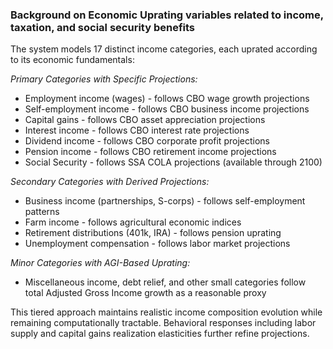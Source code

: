 ### Background on Economic Uprating variables related to income, taxation, and social security benefits

The system models 17 distinct income categories, each uprated according to its economic fundamentals:

*Primary Categories with Specific Projections:*
- Employment income (wages) - follows CBO wage growth projections
- Self-employment income - follows CBO business income projections
- Capital gains - follows CBO asset appreciation projections
- Interest income - follows CBO interest rate projections
- Dividend income - follows CBO corporate profit projections
- Pension income - follows CBO retirement income projections
- Social Security - follows SSA COLA projections (available through 2100)

*Secondary Categories with Derived Projections:*
- Business income (partnerships, S-corps) - follows self-employment patterns
- Farm income - follows agricultural economic indices
- Retirement distributions (401k, IRA) - follows pension uprating
- Unemployment compensation - follows labor market projections

*Minor Categories with AGI-Based Uprating:*
- Miscellaneous income, debt relief, and other small categories follow total Adjusted Gross Income growth as a reasonable proxy

This tiered approach maintains realistic income composition evolution while remaining computationally tractable. Behavioral responses including labor supply and capital gains realization elasticities further refine projections.

